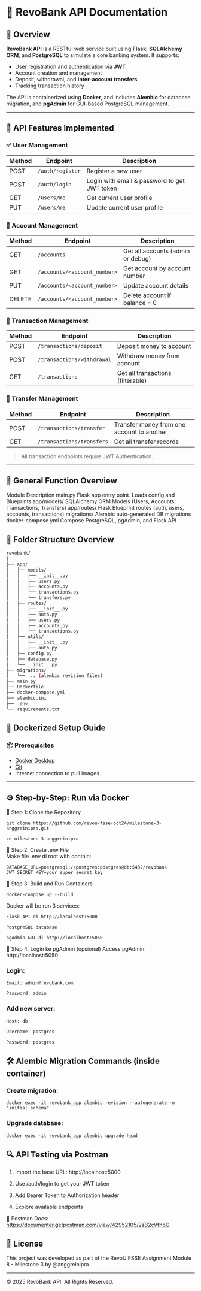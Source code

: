 # 🚀 RevoBank API Documentation

## 🧾 Overview

**RevoBank API** is a RESTful web service built using **Flask**, **SQLAlchemy ORM**, and **PostgreSQL** to simulate a core banking system. It supports:

- User registration and authentication via **JWT**
- Account creation and management
- Deposit, withdrawal, and **inter-account transfers**
- Tracking transaction history

The API is containerized using **Docker**, and includes **Alembic** for database migration, and **pgAdmin** for GUI-based PostgreSQL management.

---

## 🔧 API Features Implemented

### ✅ User Management

| Method | Endpoint         | Description                                  |
| ------ | ---------------- | -------------------------------------------- |
| POST   | `/auth/register` | Register a new user                          |
| POST   | `/auth/login`    | Login with email & password to get JWT token |
| GET    | `/users/me`      | Get current user profile                     |
| PUT    | `/users/me`      | Update current user profile                  |

### 🏦 Account Management

| Method | Endpoint                     | Description                       |
| ------ | ---------------------------- | --------------------------------- |
| GET    | `/accounts`                  | Get all accounts (admin or debug) |
| GET    | `/accounts/<account_number>` | Get account by account number     |
| PUT    | `/accounts/<account_number>` | Update account details            |
| DELETE | `/accounts/<account_number>` | Delete account if balance = 0     |

### 💸 Transaction Management

| Method | Endpoint                   | Description                       |
| ------ | -------------------------- | --------------------------------- |
| POST   | `/transactions/deposit`    | Deposit money to account          |
| POST   | `/transactions/withdrawal` | Withdraw money from account       |
| GET    | `/transactions`            | Get all transactions (filterable) |

### 🔁 Transfer Management

| Method | Endpoint                  | Description                                |
| ------ | ------------------------- | ------------------------------------------ |
| POST   | `/transactions/transfer`  | Transfer money from one account to another |
| GET    | `/transactions/transfers` | Get all transfer records                   |

> All transaction endpoints require JWT Authentication.

---

## 🧠 General Function Overview

Module Description
main.py Flask app entry point. Loads config and Blueprints
app/models/ SQLAlchemy ORM Models (Users, Accounts, Transactions, Transfers)
app/routes/ Flask Blueprint routes (auth, users, accounts, transactions)
migrations/ Alembic auto-generated DB migrations
docker-compose.yml Compose PostgreSQL, pgAdmin, and Flask API

## 📁 Folder Structure Overview

```bash
revobank/
│
├── app/
│   ├── models/
│   │   ├── __init__.py
│   │   ├── users.py
│   │   ├── accounts.py
│   │   └── transactions.py
│   │   └── transfers.py
│   ├── routes/
│   │   ├── __init__.py
│   │   ├── auth.py
│   │   ├── users.py
│   │   ├── accounts.py
│   │   └── transactions.py
│   ├── utils/
│   │   ├── __init__.py
│   │   ├── auth.py
│   ├── config.py
│   ├── database.py
│   └── __init__.py
├── migrations/
│   └── ... (alembic revision files)
├── main.py
├── Dockerfile
├── docker-compose.yml
├── alembic.ini
├── .env
└── requirements.txt
```

## 🐳 Dockerized Setup Guide

### 📦 Prerequisites

- [Docker Desktop](https://www.docker.com/products/docker-desktop/)
- [Git](https://git-scm.com/)
- Internet connection to pull images

---

## ⚙️ Step-by-Step: Run via Docker

🔹 Step 1: Clone the Repository

```
git clone https://github.com/revou-fsse-oct24/milestone-3-anggreinipra.git
```

```
cd milestone-3-anggreinipra
```

🔹 Step 2: Create .env File<br>
Make file .env di root with contain:

```
DATABASE_URL=postgresql://postgres:postgres@db:5432/revobank
JWT_SECRET_KEY=your_super_secret_key
```

🔹 Step 3: Build and Run Containers

```
docker-compose up --build
```

Docker will be run 3 services:

```
Flask API di http://localhost:5000

PostgreSQL database

pgAdmin GUI di http://localhost:5050
```

🔹 Step 4: Login ke pgAdmin (opsional)
Access pgAdmin: http://localhost:5050

### Login:

```
Email: admin@revobank.com
```

```
Password: admin
```

### Add new server:

```
Host: db
```

```
Username: postgres
```

```
Password: postgres
```

## 🛠️ Alembic Migration Commands (inside container)

### Create migration:

```
docker exec -it revobank_app alembic revision --autogenerate -m "initial schema"
```

### Upgrade database:

```
docker exec -it revobank_app alembic upgrade head
```

## 🔍 API Testing via Postman

1. Import the base URL: http://localhost:5000

2. Use /auth/login to get your JWT token

3. Add Bearer Token to Authorization header

4. Explore available endpoints

📎 Postman Docs:
https://documenter.getpostman.com/view/42952105/2sB2cVfhbG

## 📄 License

This project was developed as part of the RevoU FSSE Assignment Module 8 - Milestone 3 by @anggreinipra.

---

© 2025 RevoBank API. All Rights Reserved.
